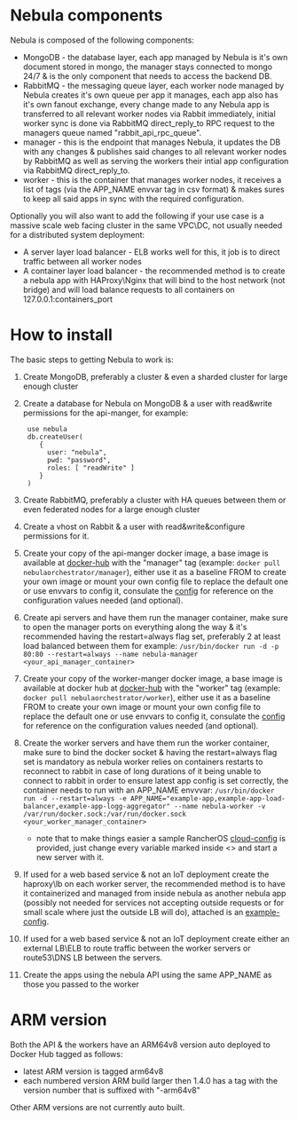 # Nebula components

Nebula is composed of the following components:

* MongoDB - the database layer, each app managed by Nebula is it's own document stored in mongo, the manager stays connected to mongo 24/7 & is the only component that needs to access the backend DB.
* RabbitMQ - the messaging queue layer, each worker node managed by Nebula creates it's own queue per app it manages, each app also has it's own fanout exchange, every change made to any Nebula app is transferred to all relevant worker nodes via Rabbit immediately, initial worker sync is done via RabbitMQ direct_reply_to RPC request to the managers queue named "rabbit_api_rpc_queue".
* manager - this is the endpoint that manages Nebula, it updates the DB with any changes & publishes said changes to all relevant worker nodes by RabbitMQ as well as serving the workers their intial app configuration via RabbitMQ direct_reply_to.
* worker - this is the container that manages worker nodes, it receives a list of tags (via the APP_NAME envvar tag in csv format) & makes sures to keep all said apps in sync with the required configuration. 

Optionally you will also want to add the following if your use case is a massive scale web facing cluster in the same VPC\DC, not usually needed for a distributed system deployment:

* A server layer load balancer - ELB works well for this, it job is to direct traffic between all worker nodes
* A container layer load balancer - the recommended method is to create a nebula app with HAProxy\Nginx that will bind to the host network (not bridge) and will load balance requests to all containers on 127.0.0.1:containers_port

# How to install

The basic steps to getting Nebula to work is:

1. Create MongoDB, preferably a cluster & even a sharded cluster for large enough cluster
2. Create a database for Nebula on MongoDB & a user with read&write permissions for the api-manger, for example:

        use nebula
        db.createUser(
           {
             user: "nebula",
             pwd: "password",
             roles: [ "readWrite" ]
           }
        )
        
3. Create RabbitMQ, preferably a cluster with HA queues between them or even federated nodes for a large enough cluster
4. Create a vhost on Rabbit & a user with read&write&configure permissions for it.
5. Create your copy of the api-manger docker image, a base image is available at [docker-hub](https://hub.docker.com/r/nebulaorchestrator/manager/) with the "manager" tag (example: `docker pull nebulaorchestrator/manager`), either use it as a baseline FROM to create your own image or mount your own config file to replace the default one or use envvars to config it, consulate the [config](config.md) for reference on the configuration values needed (and optional).
6. Create api servers and have them run the manager container, make sure to open the manager ports on everything along the way & it's recommended having the restart=always flag set, preferably 2 at least load balanced between them for example:
 `/usr/bin/docker run -d -p 80:80 --restart=always --name nebula-manager <your_api_manager_container>`
7. Create your copy of the worker-manger docker image, a base image is available at docker hub at [docker-hub](https://hub.docker.com/r/nebulaorchestrator/worker/) with the "worker" tag (example: `docker pull nebulaorchestrator/worker`), either use it as a baseline FROM to create your own image or mount your own config file to replace the default one or use envvars to config it, consulate the [config](config.md) for reference on the configuration values needed (and optional).
8. Create the worker servers and have them run the worker container, make sure to bind the docker socket & having the restart=always flag set is mandatory as nebula worker relies on containers restarts to reconnect to rabbit in case of long durations of it being unable to connect to rabbit in order to ensure latest app config is set correctly, the container needs to run with an APP_NAME envvvar:
 `/usr/bin/docker run -d --restart=always -e APP_NAME="example-app,example-app-load-balancer,example-app-logg-aggregator" --name nebula-worker -v /var/run/docker.sock:/var/run/docker.sock <your_worker_manager_container>`
    * note that to make things easier a sample RancherOS [cloud-config](https://github.com/nebula-orchestrator/docs/blob/master/examples/rancheros/cloud-config) is provided, just change every variable marked inside <> and start a new server with it.
9. If used for a web based service & not an IoT deployment create the haproxy\lb on each worker server, the recommended method is to have it containerized and managed from inside nebula as another nebula app (possibly not needed for services not accepting outside requests or for small scale where just the outside LB will do), attached is an [example-config](https://github.com/nebula-orchestrator/nebula/blob/master/docs/haproxy.cfg).
10. If used for a web based service & not an IoT deployment create either an external LB\ELB to route traffic between the worker servers or route53\DNS LB between the servers.
11. Create the apps using the nebula API using the same APP_NAME as those you passed to the worker

# ARM version

Both the API & the workers have an ARM64v8 version auto deployed to Docker Hub tagged as follows:

 * latest ARM version is tagged arm64v8
 * each numbered version ARM build larger then 1.4.0 has a tag with the version number that is suffixed with "-arm64v8"
 
Other ARM versions are not currently auto built.